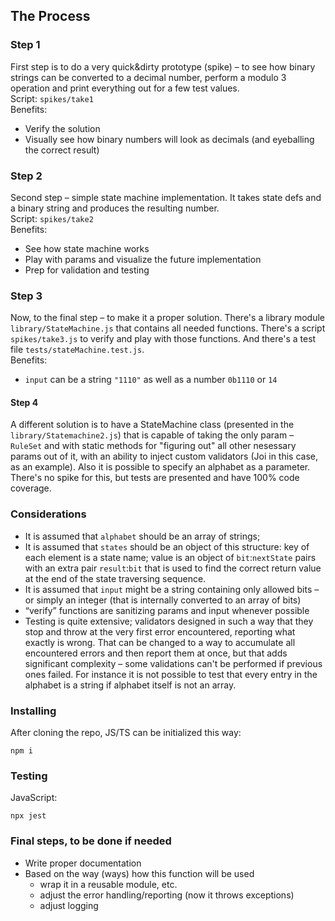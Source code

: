 ## The Process
### Step 1
First step is to do a very quick&dirty prototype (spike) – to see how binary strings can be converted to a decimal number, perform a modulo 3 operation and print everything out for a few test values.  
Script: `spikes/take1`  
Benefits: 
-	Verify the solution
-	Visually see how binary numbers will look as decimals (and eyeballing the correct result)

### Step 2
Second step – simple state machine implementation. It takes state defs and a binary string and produces the resulting number.  
Script: `spikes/take2`  
Benefits:
-	See how state machine works
-	Play with params and visualize the future implementation
-	Prep for validation and testing

### Step 3
Now, to the final step – to make it a proper solution.
There's a library module `library/StateMachine.js` that contains all needed functions. There's a script `spikes/take3.js` to verify and play with those functions. And there's a test file `tests/stateMachine.test.js`.  
Benefits:
-   `input` can be a string `"1110"` as well as a number `0b1110` or `14`

#### Step 4
A different solution is to have a StateMachine class (presented in the `library/Statemachine2.js`) that is capable of taking the only param – `RuleSet` and with static methods for "figuring out" all other nesessary params out of it, with an ability to inject custom validators (Joi in this case, as an example). Also it is possible to specify an alphabet as a parameter. There's no spike for this, but tests are presented and have 100% code coverage.

### Considerations
-   It is assumed that `alphabet` should be an array of strings;
-   It is assumed that `states` should be an object of this structure: key of each element is a state name; value is an object of `bit`:`nextState` pairs with an extra pair `result`:`bit` that is used to find the correct return value at the end of the state traversing sequence.
-   It is assumed that `input` might be a string containing only allowed bits – or simply an integer (that is internally converted to an array of bits)
-	“verify” functions are sanitizing params and input whenever possible
-   Testing is quite extensive; validators designed in such a way that they stop and throw at the very first error encountered, reporting what exactly is wrong. That can be changed to a way to accumulate all encountered errors and then report them at once, but that adds significant complexity – some validations can't be performed if previous ones failed. For instance it is not possible to test that every entry in the alphabet is a string if alphabet itself is not an array.

### Installing
After cloning the repo, JS/TS can be initialized this way:
```
npm i
```

### Testing
JavaScript:
```
npx jest
```

### Final steps, to be done if needed
-	Write proper documentation
-	Based on the way (ways) how this function will be used
    -	wrap it in a reusable module, etc.
    -	adjust the error handling/reporting (now it throws exceptions)
    -	adjust logging
   




